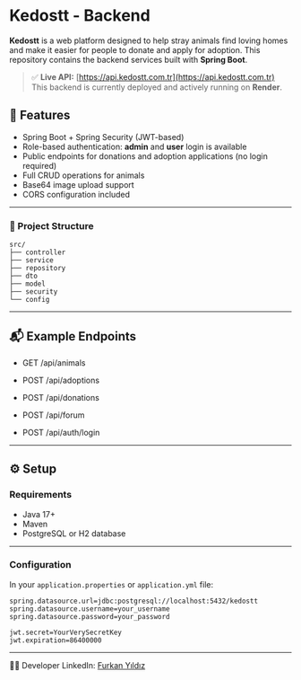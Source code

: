 # Kedostt - Backend

**Kedostt** is a web platform designed to help stray animals find loving homes and make it easier for people to donate and apply for adoption. This repository contains the backend services built with **Spring Boot**.

> ✅ **Live API:** [https://api.kedostt.com.tr](https://api.kedostt.com.tr) 
> This backend is currently deployed and actively running on **Render**.

## 🚀 Features

- Spring Boot + Spring Security (JWT-based)
- Role-based authentication: **admin** and **user** login is available
- Public endpoints for donations and adoption applications (no login required)
- Full CRUD operations for animals
- Base64 image upload support
- CORS configuration included

---

### 📁 Project Structure

```text
src/
├── controller
├── service
├── repository
├── dto
├── model
├── security
└── config
```

---

## 📬 Example Endpoints

- GET /api/animals

- POST /api/adoptions

- POST /api/donations

- POST /api/forum

- POST /api/auth/login

---

## ⚙️ Setup

### Requirements
- Java 17+
- Maven
- PostgreSQL or H2 database

---

### Configuration

In your `application.properties` or `application.yml` file:

```properties
spring.datasource.url=jdbc:postgresql://localhost:5432/kedostt
spring.datasource.username=your_username
spring.datasource.password=your_password

jwt.secret=YourVerySecretKey
jwt.expiration=86400000
```
---

👨‍💻 Developer
LinkedIn: [Furkan Yıldız](www.linkedin.com/in/furkan-yıldız-584383254)
